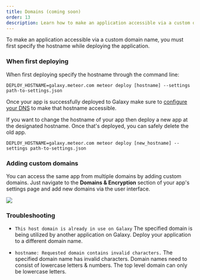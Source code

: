 ```yaml
---
title: Domains (coming soon)
order: 13
description: Learn how to make an application accessible via a custom domain name
---
```



To make an application accessible via a custom domain name, you must first specify the hostname while deploying the application.

<h3 id="command-line">When first deploying</h3>

When first deploying specify the hostname through the command line:

`DEPLOY_HOSTNAME=galaxy.meteor.com meteor deploy [hostname] --settings path-to-settings.json`

Once your app is successfully deployed to Galaxy make sure to [configure your DNS](/dns.html) to make that hostname  accessible.

If you want to change the hostname of your app then deploy a new app at the designated hostname. Once that's deployed, you can safely delete the old app.

`DEPLOY_HOSTNAME=galaxy.meteor.com meteor deploy [new_hostname] --settings path-to-settings.json`

<h3 id="add-domain">Adding custom domains</h3>

You can access the same app from multiple domains by adding custom domains. Just navigate to the **Domains & Encryption** section of your app's settings page and add new domains via the user interface.

<img src="/images/email-add-domain.png"/>

<h3 id="troubleshooting">Troubleshooting</h3>

- `This host domain is already in use on Galaxy` The specified domain is being utilized by another application on Galaxy. Deploy your application to a different domain name.

- `hostname: Requested domain contains invalid characters.` The specified domain name has invalid characters. Domain names need to consist of lowercase letters & numbers. The top level domain can only be lowercase letters.
